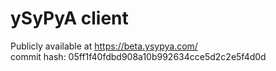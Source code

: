 # ySyPyA client

Publicly available at https://beta.ysypya.com/  
commit hash: 05ff1f40fdbd908a10b992634cce5d2c2e5f4d0d